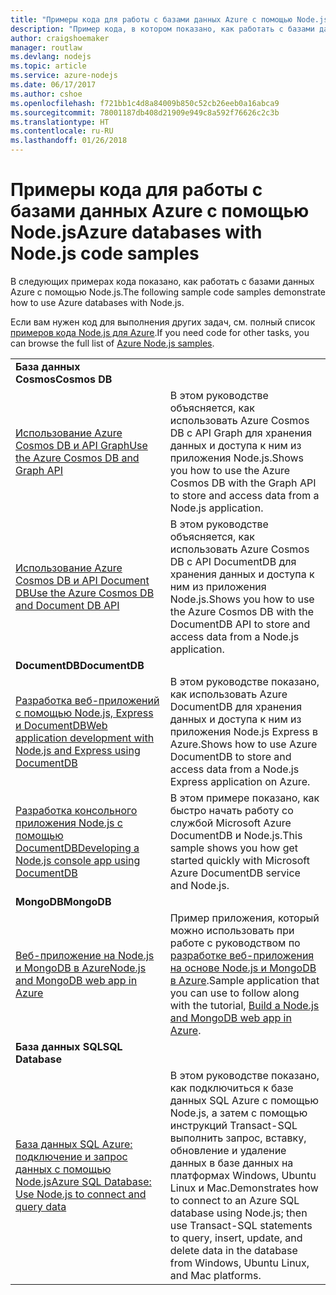 ```yaml
---
title: "Примеры кода для работы с базами данных Azure с помощью Node.js"
description: "Пример кода, в котором показано, как работать с базами данных Azure с помощью Node.js."
author: craigshoemaker
manager: routlaw
ms.devlang: nodejs
ms.topic: article
ms.service: azure-nodejs
ms.date: 06/17/2017
ms.author: cshoe
ms.openlocfilehash: f721bb1c4d8a84009b850c52cb26eeb0a16abca9
ms.sourcegitcommit: 78001187db408d21909e949c8a592f76626c2c3b
ms.translationtype: HT
ms.contentlocale: ru-RU
ms.lasthandoff: 01/26/2018
---
```

# <a name="azure-databases-with-nodejs-code-samples"></a><span data-ttu-id="2b524-103">Примеры кода для работы с базами данных Azure с помощью Node.js</span><span class="sxs-lookup"><span data-stu-id="2b524-103">Azure databases with Node.js code samples</span></span>

<span data-ttu-id="2b524-104">В следующих примерах кода показано, как работать с базами данных Azure с помощью Node.js.</span><span class="sxs-lookup"><span data-stu-id="2b524-104">The following sample code samples demonstrate how to use Azure databases with Node.js.</span></span>

<span data-ttu-id="2b524-105">Если вам нужен код для выполнения других задач, см. полный список [примеров кода Node.js для Azure](https://azure.microsoft.com/resources/samples/?term=nodejs).</span><span class="sxs-lookup"><span data-stu-id="2b524-105">If you need code for other tasks, you can browse the full list of [Azure Node.js samples](https://azure.microsoft.com/resources/samples/?term=nodejs).</span></span>

| | |
|---|---|
| <span data-ttu-id="2b524-106">**База данных Cosmos**</span><span class="sxs-lookup"><span data-stu-id="2b524-106">**Cosmos DB**</span></span> ||
| [<span data-ttu-id="2b524-107">Использование Azure Cosmos DB и API Graph</span><span class="sxs-lookup"><span data-stu-id="2b524-107">Use the Azure Cosmos DB and Graph API</span></span>](https://azure.microsoft.com/resources/samples/azure-cosmos-db-graph-nodejs-getting-started/) | <span data-ttu-id="2b524-108">В этом руководстве объясняется, как использовать Azure Cosmos DB с API Graph для хранения данных и доступа к ним из приложения Node.js.</span><span class="sxs-lookup"><span data-stu-id="2b524-108">Shows you how to use the Azure Cosmos DB with the Graph API to store and access data from a Node.js application.</span></span> |
| [<span data-ttu-id="2b524-109">Использование Azure Cosmos DB и API Document DB</span><span class="sxs-lookup"><span data-stu-id="2b524-109">Use the Azure Cosmos DB and Document DB API</span></span>](https://azure.microsoft.com/resources/samples/azure-cosmos-db-documentdb-nodejs-getting-started/) | <span data-ttu-id="2b524-110">В этом руководстве объясняется, как использовать Azure Cosmos DB с API DocumentDB для хранения данных и доступа к ним из приложения Node.js.</span><span class="sxs-lookup"><span data-stu-id="2b524-110">Shows you how to use the Azure Cosmos DB with the DocumentDB API to store and access data from a Node.js application.</span></span> |
| <span data-ttu-id="2b524-111">**DocumentDB**</span><span class="sxs-lookup"><span data-stu-id="2b524-111">**DocumentDB**</span></span> ||
| [<span data-ttu-id="2b524-112">Разработка веб-приложений с помощью Node.js, Express и DocumentDB</span><span class="sxs-lookup"><span data-stu-id="2b524-112">Web application development with Node.js and Express using DocumentDB</span></span>](https://azure.microsoft.com/resources/samples/documentdb-node-todo-app/) | <span data-ttu-id="2b524-113">В этом руководстве показано, как использовать Azure DocumentDB для хранения данных и доступа к ним из приложения Node.js Express в Azure.</span><span class="sxs-lookup"><span data-stu-id="2b524-113">Shows how to use Azure DocumentDB to store and access data from a Node.js Express application on Azure.</span></span> |
| [<span data-ttu-id="2b524-114">Разработка консольного приложения Node.js с помощью DocumentDB</span><span class="sxs-lookup"><span data-stu-id="2b524-114">Developing a Node.js console app using DocumentDB</span></span>](https://azure.microsoft.com/resources/samples/documentdb-node-getting-started/) | <span data-ttu-id="2b524-115">В этом примере показано, как быстро начать работу со службой Microsoft Azure DocumentDB и Node.js.</span><span class="sxs-lookup"><span data-stu-id="2b524-115">This sample shows you how get started quickly with Microsoft Azure DocumentDB service and Node.js.</span></span> |
| <span data-ttu-id="2b524-116">**MongoDB**</span><span class="sxs-lookup"><span data-stu-id="2b524-116">**MongoDB**</span></span> ||
| [<span data-ttu-id="2b524-117">Веб-приложение на Node.js и MongoDB в Azure</span><span class="sxs-lookup"><span data-stu-id="2b524-117">Node.js and MongoDB web app in Azure</span></span>](https://azure.microsoft.com/resources/samples/meanjs/) | <span data-ttu-id="2b524-118">Пример приложения, который можно использовать при работе с руководством по [разработке веб-приложения на основе Node.js и MongoDB в Azure](http://docs.microsoft.com/azure/app-service-web/app-service-web-tutorial-nodejs-mongodb-app?toc=/azure/node/toc.json&bc=/azure/node/toc.json).</span><span class="sxs-lookup"><span data-stu-id="2b524-118">Sample application that you can use to follow along with the tutorial, [Build a Node.js and MongoDB web app in Azure](http://docs.microsoft.com/azure/app-service-web/app-service-web-tutorial-nodejs-mongodb-app?toc=/azure/node/toc.json&bc=/azure/node/toc.json).</span></span> |
| <span data-ttu-id="2b524-119">**База данных SQL**</span><span class="sxs-lookup"><span data-stu-id="2b524-119">**SQL Database**</span></span> ||
| [<span data-ttu-id="2b524-120">База данных SQL Azure: подключение и запрос данных с помощью Node.js</span><span class="sxs-lookup"><span data-stu-id="2b524-120">Azure SQL Database: Use Node.js to connect and query data</span></span>](https://docs.microsoft.com/azure/sql-database/sql-database-connect-query-nodejs) | <span data-ttu-id="2b524-121">В этом руководстве показано, как подключиться к базе данных SQL Azure с помощью Node.js, а затем с помощью инструкций Transact-SQL выполнить запрос, вставку, обновление и удаление данных в базе данных на платформах Windows, Ubuntu Linux и Mac.</span><span class="sxs-lookup"><span data-stu-id="2b524-121">Demonstrates how to connect to an Azure SQL database using Node.js; then use Transact-SQL statements to query, insert, update, and delete data in the database from Windows, Ubuntu Linux, and Mac platforms.</span></span> |